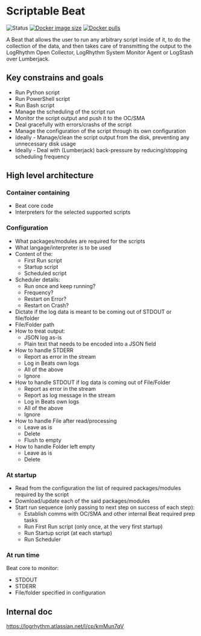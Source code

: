 # Scriptable Beat
![Status](https://badgen.net/static/status/proof%20of%20concept/orange "Status")
[![Docker image size](https://badgen.net/docker/size/tonymasse/scriptable_beat?icon=docker "Docker image size")](https://hub.docker.com/r/tonymasse/scriptable_beat)
[![Docker pulls](https://badgen.net/docker/pulls/tonymasse/scriptable_beat?icon=docker "Docker pulls")](https://hub.docker.com/r/tonymasse/scriptable_beat)

A Beat that allows the user to run any arbitrary script inside of it, to do the collection of the data, and then takes care of transmitting the output to the LogRhythm Open Collector, LogRhythm System Monitor Agent or LogStash over Lumberjack.

## Key constrains and goals

- Run Python script
- Run PowerShell script
- Run Bash script
- Manage the scheduling of the script run
- Monitor the script output and push it to the OC/SMA
- Deal gracefully with errors/crashs of the script
- Manage the configuration of the script through its own configuration
- Ideally - Manage/clean the script output from the disk, preventing any unnecessary disk usage
- Ideally - Deal with (Lumberjack) back-pressure by reducing/stopping scheduling frequency

## High level architecture

### Container containing

- Beat core code
- Interpreters for the selected supported scripts

### Configuration

- What packages/modules are required for the scripts
- What langage/interpreter is to be used
- Content of the:
  - First Run script
  - Startup script
  - Scheduled script
- Scheduler details:
  - Run once and keep running?
  - Frequency?
  - Restart on Error?
  - Restart on Crash?
- Dictate if the log data is meant to be coming out of STDOUT or file/folder
- File/Folder path
- How to treat output:
  - JSON log as-is
  - Plain text that needs to be encoded into a JSON field
- How to handle STDERR
  - Report as error in the stream
  - Log in Beats own logs
  - All of the above
  - Ignore
- How to handle STDOUT if log data is coming out of File/Folder
  - Report as error in the stream
  - Report as log message in the stream
  - Log in Beats own logs
  - All of the above
  - Ignore
- How to handle File after read/processing
  - Leave as is
  - Delete
  - Flush to empty
- How to handle Folder left empty
  - Leave as is
  - Delete

### At startup

- Read from the configuration the list of required packages/modules required by the script
- Download/update each of the said packages/modules
- Start run sequence (only passing to next step on success of each step):
  - Establish comms with OC/SMA and other internal Beat required prep tasks
  - Run First Run script (only once, at the very first startup)
  - Run Startup script (at each startup)
  - Run Scheduler

### At run time

Beat core to monitor:

- STDOUT
- STDERR
- File/folder specified in configuration

## Internal doc

https://logrhythm.atlassian.net/l/cp/kmMun7qV
